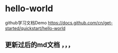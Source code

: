 # hello-world
github学习文档Demo   https://docs.github.com/cn/get-started/quickstart/hello-world
## 更新过后的md文档 ，，，
